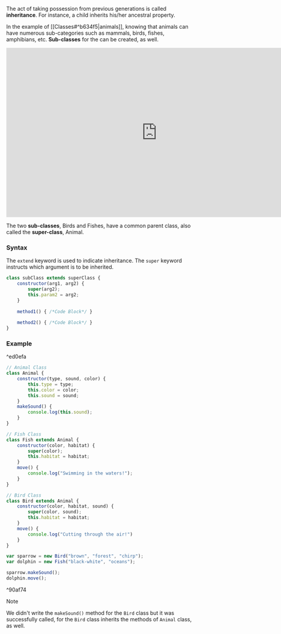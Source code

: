 The act of taking possession from previous generations is called **inheritance**. For instance, a child inherits his/her ancestral property.

In the example of [[Classes#^b634f5|animals]], knowing that animals can have numerous sub-categories such as mammals, birds, fishes, amphibians, etc. **Sub-classes** for the can be created, as well.

<iframe style="border: 1px solid rgba(0, 0, 0, 0.1);" width="800" height="450" src="https://www.figma.com/embed?embed_host=share&url=https%3A%2F%2Fwww.figma.com%2Ffile%2FnGPOgoh1QTJOISX6lfGx0N%2FUntitled%3Ftype%3Dwhiteboard%26node-id%3D0%253A1%26t%3D5CzRgvcOJtOfsbJm-1" allowfullscreen></iframe>

The two **sub-classes**, Birds and Fishes, have a common parent class, also called the **super-class**, Animal.

### Syntax
The `extend` keyword is used to indicate inheritance. The `super` keyword instructs which argument is to be inherited.   
```js
class subClass extends superClass { 
	constructor(arg1, arg2) {
		super(arg2);
		this.param2 = arg2;
	}
	
	method1() { /*Code Block*/ }
	
	method2() { /*Code Block*/ }
}
```


### Example

^ed0efa

```js
// Animal Class
class Animal {
	constructor(type, sound, color) {
		this.type = type;
		this.color = color;
		this.sound = sound;
	}
	makeSound() {
		console.log(this.sound);
	}
}

// Fish Class
class Fish extends Animal {
	constructor(color, habitat) {
		super(color);
		this.habitat = habitat;
	}
	move() {
		console.log("Swimming in the waters!");
	}
}

// Bird Class
class Bird extends Animal {
	constructor(color, habitat, sound) {
		super(color, sound);
		this.habitat = habitat;
	}
	move() {
		console.log("Cutting through the air!")
	}
}

var sparrow = new Bird("brown", "forest", "chirp");
var dolphin = new Fish("black-white", "oceans");

sparrow.makeSound();
dolphin.move();
```

^90af74

> [!note]
> We didn't write the `makeSound()` method for the `Bird` class but it was successfully called, for the `Bird` class inherits the methods of `Animal` class, as well.
> 
